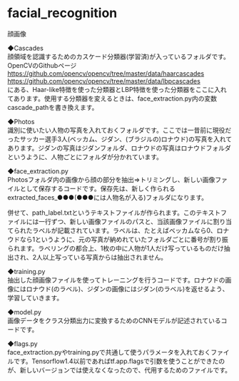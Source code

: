 # facial_recognition
顔画像

◆Cascades<br/>
顔領域を認識するためのカスケード分類器(学習済)が入っているフォルダです。<br/>
OpenCVのGithubページ<br/>
https://github.com/opencv/opencv/tree/master/data/haarcascades<br/>
https://github.com/opencv/opencv/tree/master/data/lbpcascades<br/>
にある、Haar-like特徴を使った分類器とLBP特徴を使った分類器をここに入れてあります。使用する分類器を変えるときは、face_extraction.py内の変数cascade_pathを書き換えます。<br/>


◆Photos<br/>
識別に使いたい人物の写真を入れておくフォルダです。ここでは一昔前に現役だったサッカー選手3人(ベッカム、ジダン、(ブラジルの)ロナウド)の写真を入れてあります。ジダンの写真はジダンフォルダ、ロナウドの写真はロナウドフォルダというように、人物ごとにフォルダが分かれています。<br/>

◆face_extraction.py<br/>
Photosフォルダ内の画像から顔の部分を抽出⇒トリミングし、新しい画像ファイルとして保存するコードです。保存先は、新しく作られるextracted_faces_●●●(●●●には人物名が入る)フォルダになります。

併せて、path_label.txtというテキストファイルが作られます。このテキストファイルには一行ずつ、新しい画像ファイルのパスと、当該画像ファイルに割り当てられたラベルが記載されています。ラベルは、たとえばベッカムなら0、ロナウドなら1というように、元の写真が納めれていたフォルダごとに番号が割り振られます。ラベリングの都合上、1枚の中に人物が1人だけ写っているものだけ抽出され、2人以上写っている写真からは抽出されません。

◆training.py<br/>
抽出した顔画像ファイルを使ってトレーニングを行うコードです。ロナウドの画像にはロナウド(のラベル)、ジダンの画像にはジダン(のラベル)を返せるよう、学習していきます。<br/>

◆model.py<br/>
画像データをクラス分類出力に変換するためのCNNモデルが記述されているコードです。<br/>
 
◆flags.py<br/>
face_extraction.pyやtraining.pyで共通して使うパラメータを入れておくファイルです。Tensorflow1.4以前であればtf.app.flagsで引数を使うことができたのが、新しいバージョンでは使えなくなったので、代用するためのファイルです。<br/>

